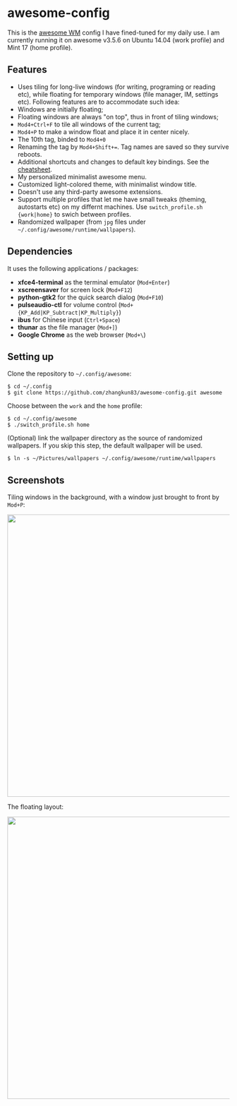 # awesome-config
This is the [awesome WM](http://awesome.naquadah.org/) config I have fined-tuned for my daily use.
I am currently running it on awesome v3.5.6 on Ubuntu 14.04 (work profile) and Mint 17 (home profile).

## Features ##
 - Uses tiling for long-live windows (for writing, programing or reading etc),
   while floating for temporary windows (file manager, IM, settings etc).
   Following features are to accommodate such idea:
  - Windows are initially floating;
  - Floating windows are always "on top", thus in front of tiling windows;
  - `Mod4+Ctrl+F` to tile all windows of the current tag;
  - `Mod4+P` to make a window float and place it in center nicely.
 - The 10th tag, binded to `Mod4+0`
 - Renaming the tag by `Mod4+Shift+=`. Tag names are saved so they survive reboots.
 - Additional shortcuts and changes to default key bindings. See the [cheatsheet](/cheatsheet.txt).
 - My personalized minimalist awesome menu.
 - Customized light-colored theme, with minimalist window title.
 - Doesn't use any third-party awesome extensions.
 - Support multiple profiles that let me have small tweaks (theming, autostarts
   etc) on my differnt machines. Use `switch_profile.sh {work|home}` to swich
   between profiles.
 - Randomized wallpaper (from `jpg` files under `~/.config/awesome/runtime/wallpapers`).

## Dependencies ##
It uses the following applications / packages:
 - __xfce4-terminal__ as the terminal emulator (`Mod+Enter`)
 - __xscreensaver__ for screen lock (`Mod+F12`)
 - __python-gtk2__ for the quick search dialog (`Mod+F10`)
 - __pulseaudio-ctl__ for volume control (`Mod+{KP_Add|KP_Subtract|KP_Multiply}`)
 - __ibus__ for Chinese input (`Ctrl+Space`)
 - __thunar__ as the file manager (`Mod+]`)
 - __Google Chrome__ as the web browser (`Mod+\`)

## Setting up
Clone the repository to `~/.config/awesome`:
```
$ cd ~/.config
$ git clone https://github.com/zhangkun83/awesome-config.git awesome
```
Choose between the `work` and the `home` profile:
```
$ cd ~/.config/awesome
$ ./switch_profile.sh home
```
(Optional) link the wallpaper directory as the source of randomized wallpapers. If you skip this step,
the default wallpaper will be used.
```
$ ln -s ~/Pictures/wallpapers ~/.config/awesome/runtime/wallpapers
```

## Screenshots ##

Tiling windows in the background, with a window just brought to front by `Mod+P`:

<img src="https://github.com/zhangkun83/awesome-config/blob/master/screenshots/place_center.jpg" width="640">

The floating layout:

<img src="https://github.com/zhangkun83/awesome-config/blob/master/screenshots/floating.jpg" width="640">
